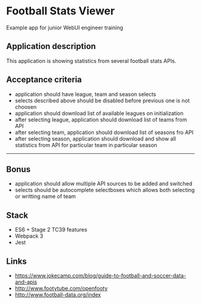# Football Stats Viewer

Example app for junior WebUI engineer training

## Application description

This application is showing statistics from several football stats APIs.

## Acceptance criteria

- application should have league, team and season selects
- selects described above should be disabled before previous one is not choosen
- application should download list of available leagues on initialization
- after selecting league, application should download list of teams from API
- after selecting team, application should download list of seasons fro API
- after selecting season, application should download and show all statistics from API for particular team in particular season

---

## Bonus

- application should allow multiple API sources to be added and switched
- selects should be autocomplete selectboxes which allows both selecting or writting name of team

## Stack

- ES6 + Stage 2 TC39 features
- Webpack 3
- Jest

## Links

- https://www.jokecamp.com/blog/guide-to-football-and-soccer-data-and-apis
- http://www.footytube.com/openfooty
- http://www.football-data.org/index